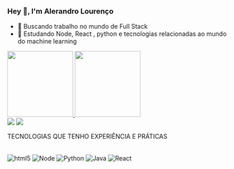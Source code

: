 ### Hey 👋, I'm Alerandro Lourenço
- 🔭 Buscando trabalho no mundo de Full Stack
- 🌱 Estudando Node, React , python e tecnologias relacionadas ao mundo do machine learning

<div >
  <a href="https://github.com/alerandro">
  <img height="150em" src="https://github-readme-stats.vercel.app/api?username=Alerandro&show_icons=true&theme=dark&include_all_commits=true&count_private=true"/>  
  <img height="150em" src="https://github-readme-stats.vercel.app/api/top-langs/?username=Alerandro&layout=compact&langs_count=7&theme=dark"/>
</div>
<a href = "mailto:alerrandro68@gmail.com"><img src="https://img.shields.io/badge/-Gmail-%23333?style=for-the-badge&logo=gmail&logoColor=white" target="_blank"></a>
  <a href="https://www.linkedin.com/in/alerandro-lourenço-004962218/" target="_blank"><img src="https://img.shields.io/badge/-LinkedIn-%230077B5?style=for-the-badge&logo=linkedin&logoColor=white" target="_blank"></a> 
  

TECNOLOGIAS QUE TENHO EXPERIÊNCIA E PRÁTICAS
<div style = "display: inline_block"><br/>
 <img align = "center" alt ="html5" src="https://img.shields.io/badge/HTML5-239120?style=for-the-badge&logo=html&logoColor=white"/>
<img align = "center" alt ="Node" src="https://img.shields.io/badge/Node.js-43853D?style=for-the-badge&logo=node.js&logoColor=white"/>
<img align = "center" alt ="Python" src="https://img.shields.io/badge/Python-14354C?style=for-the-badge&logo=python&logoColor=white"/>
<img align = "center" alt ="Java" src="	https://img.shields.io/badge/Java-ED8B00?style=for-the-badge&logo=java&logoColor=white"/>
<img align = "center" alt ="React" src="https://img.shields.io/badge/react%20os-0088CC?style=for-the-badge&logo=reactos&logoColor=white"/>
</div>
